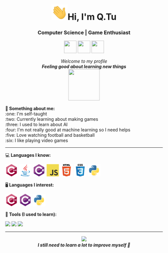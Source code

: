 <h1 align="center"><img src="https://raw.githubusercontent.com/ABSphreak/ABSphreak/master/gifs/Hi.gif" height="50">Hi, I'm Q.Tu </h1>
<h3 align="center"> Computer Science | Game Enthusiast </h3>
<p align="center">
  <a href="https://www.facebook.com/tu.nguyenquang.7923/"><img src="https://www.vectorlogo.zone/logos/facebook/facebook-official.svg" width="40" height="40"></a>
  <a href="https://www.reddit.com/user/Hinds1159"><img src="https://www.vectorlogo.zone/logos/reddit/reddit-icon.svg" height="40" width="40"></a>
  <a href="https://www.instagram.com/tu_ng1510/"><img src="https://www.vectorlogo.zone/logos/instagram/instagram-icon.svg" height="40" width="40"></a>
</p>
<p align="center">
  <em> Welcome to my profile </em> </br>
  <b><i> Feeling good about learning new things </i></b></br>
  <img src="https://github.com/QuangTujz/GitHubProfile/blob/main/GitHubImg/giphy.gif" height="100" width="100">
</p>
🌟<b> Something about me: </b> </br>
:one: I'm self-taught </br>
:two: Currently learning about making games </br>
:three: I used to learn about AI </br>
:four: I'm not really good at machine learning so I need helps </br>
:five: Love watching football and basketball </br>
:six: I like playing video games </br>
<hr>
💻<b> Languages I know: </b> </br> 
<p align="left">
  <img src="https://raw.githubusercontent.com/devicons/devicon/master/icons/cplusplus/cplusplus-original.svg" height="40">
  <img src="https://raw.githubusercontent.com/devicons/devicon/master/icons/java/java-original.svg" height="40">
  <img src="https://raw.githubusercontent.com/devicons/devicon/master/icons/csharp/csharp-original.svg" height="40">
  <img src="https://raw.githubusercontent.com/devicons/devicon/master/icons/javascript/javascript-original.svg" height="40">
  <img src="https://raw.githubusercontent.com/devicons/devicon/master/icons/html5/html5-original-wordmark.svg" height="40">
  <img src="https://raw.githubusercontent.com/devicons/devicon/master/icons/css3/css3-original-wordmark.svg" height="40">
  <img src="https://raw.githubusercontent.com/devicons/devicon/master/icons/python/python-original.svg" height="40">
</p>
🖥️<b> Languages I interest: </b> </br>
<p align="left">
  <img alt="GIF" src="https://raw.githubusercontent.com/devicons/devicon/master/icons/cplusplus/cplusplus-original.svg" height="40">
  <img src="https://raw.githubusercontent.com/devicons/devicon/master/icons/csharp/csharp-original.svg" height="40">
  <img src="https://raw.githubusercontent.com/devicons/devicon/master/icons/python/python-original.svg" height="40">
</p>
🔧<b> Tools (I used to learn): </b> </br>
<p align="left">
  <img src="https://www.vectorlogo.zone/logos/usepanda/usepanda-ar21.svg" height="40">
  <img src="https://www.vectorlogo.zone/logos/djangoproject/djangoproject-ar21.svg" height="40">
  <img src="https://www.vectorlogo.zone/logos/numpy/numpy-ar21.svg" height="40">
</p>
<hr>
<p align="center">
  <img src="https://github.com/QuangTujz/GitHubProfile/blob/main/GitHubImg/giphy1.gif"> </br>
  <b><em> I still need to learn a lot to improve myself 🙂 </em></b>
